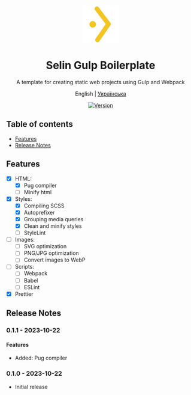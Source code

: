 <div align="center"><img src="./logo.svg" alt="SelinCodes logo" width="100" />

# Selin Gulp Boilerplate

A template for creating static web projects using Gulp and Webpack

English | [Українська](/readme-ua.md)

[![Version](https://img.shields.io/badge/Version-0.1.1-blue.svg)](https://github.com/selincodes/)

</div>

## Table of contents

- [Features](#features)
- [Release Notes](#release-notes)

## Features

- [x] HTML:
  - [x] Pug compiler
  - [ ] Minify html
- [x] Styles:
  - [x] Compiling SCSS
  - [x] Autoprefixer
  - [x] Grouping media queries
  - [x] Clean and minify styles
  - [ ] StyleLint
- [ ] Images:
  - [ ] SVG optimization
  - [ ] PNG/JPG optimization
  - [ ] Convert images to WebP
- [ ] Scripts:
  - [ ] Webpack
  - [ ] Babel
  - [ ] ESLint
- [x] Prettier

## Release Notes

### 0.1.1 - 2023-10-22

#### Features

- Added: Pug compiler

### 0.1.0 - 2023-10-22

- Initial release
